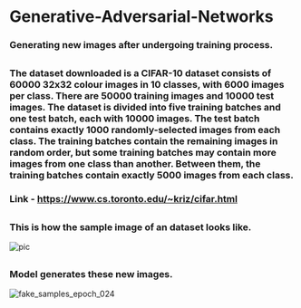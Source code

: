 # Generative-Adversarial-Networks
### Generating new images after undergoing training process.
##  
### The dataset downloaded is a CIFAR-10 dataset consists of 60000 32x32 colour images in 10 classes, with 6000 images per class. There are 50000 training images and 10000 test images. The dataset is divided into five training batches and one test batch, each with 10000 images. The test batch contains exactly 1000 randomly-selected images from each class. The training batches contain the remaining images in random order, but some training batches may contain more images from one class than another. Between them, the training batches contain exactly 5000 images from each class. 
### Link - https://www.cs.toronto.edu/~kriz/cifar.html
##  
### This is how the sample image of an dataset looks like.

![pic](https://user-images.githubusercontent.com/40026126/63721492-03ab6500-c86f-11e9-84ec-1c154a066cce.png)
##   
### Model generates these new images.

![fake_samples_epoch_024](https://user-images.githubusercontent.com/40026126/63722032-065a8a00-c870-11e9-9095-fab291440234.png)

